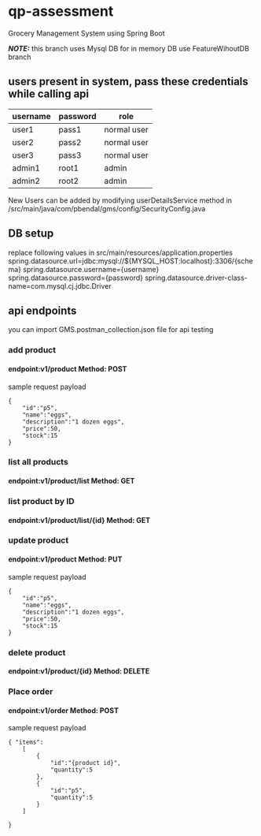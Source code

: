 # qp-assessment
Grocery Management System using Spring Boot

**_NOTE:_** this branch uses Mysql DB for in memory DB use  FeatureWihoutDB  branch

## users present in system, pass these credentials while calling api
| username | password | role       |
| -------- | -------- | ---------  |
| user1    | pass1    | normal user|
| user2    | pass2    | normal user|
| user3    | pass3    | normal user|
| admin1   | root1    | admin      |
| admin2   | root2    | admin      |

New Users can be added by modifying userDetailsService method in /src/main/java/com/pbendal/gms/config/SecurityConfig.java

## DB setup
replace following values in src/main/resources/application.properties
spring.datasource.url=jdbc:mysql://${MYSQL_HOST:localhost}:3306/{schema}
spring.datasource.username={username}
spring.datasource.password={password}
spring.datasource.driver-class-name=com.mysql.cj.jdbc.Driver

## api endpoints

you can import GMS.postman_collection.json file for api testing
### add product
#### endpoint:v1/product Method: POST
sample request payload
```
{
    "id":"p5",
    "name":"eggs",
    "description":"1 dozen eggs",
    "price":50,
    "stock":15
}
```

### list all products
#### endpoint:v1/product/list Method: GET

### list product by ID
#### endpoint:v1/product/list/{id} Method: GET

### update product
#### endpoint:v1/product Method: PUT
sample request payload
```
{
    "id":"p5",
    "name":"eggs",
    "description":"1 dozen eggs",
    "price":50,
    "stock":15
}
```

### delete product
#### endpoint:v1/product/{id} Method: DELETE

### Place order
#### endpoint:v1/order Method: POST
sample request payload
```
{ "items":
	[
	    {
	        "id":"{product id}",
	        "quantity":5
	    },
	    {
	        "id":"p5",
	        "quantity":5
	    }
	]

}
```





